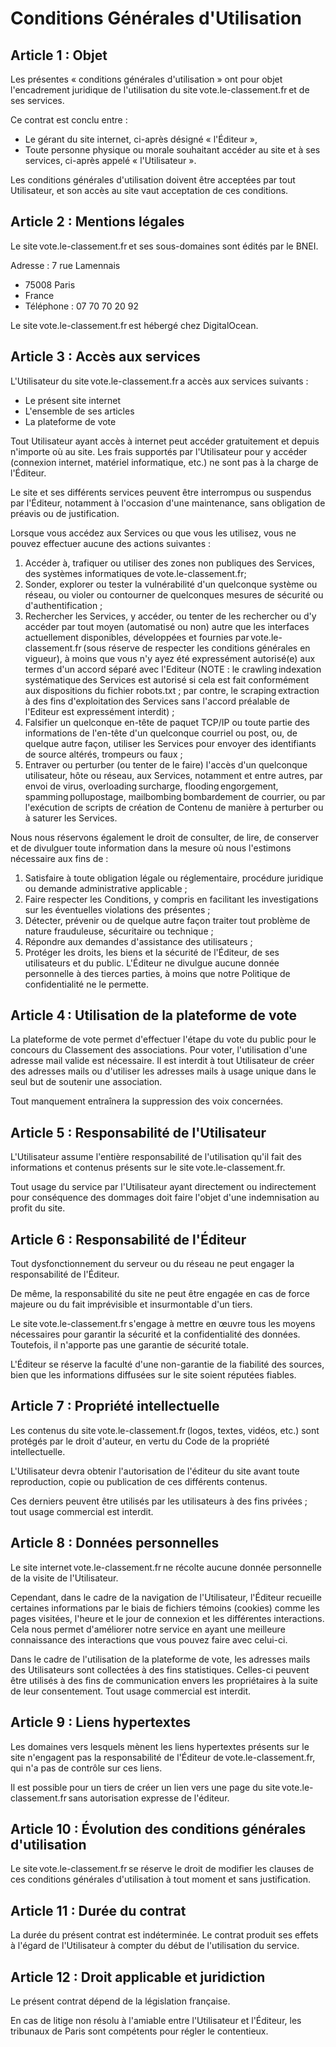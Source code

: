 # Conditions Générales d'Utilisation

## Article 1 : Objet 

Les présentes « conditions générales d'utilisation » ont pour objet l'encadrement juridique de l'utilisation du site vote.le-classement.fr et de ses services. 

Ce contrat est conclu entre : 

- Le gérant du site internet, ci-après désigné « l'Éditeur », 
- Toute personne physique ou morale souhaitant accéder au site et à ses services, ci-après appelé « l'Utilisateur ». 

Les conditions générales d'utilisation doivent être acceptées par tout Utilisateur, et son accès au site vaut acceptation de ces conditions. 

## Article 2 : Mentions légales 

Le site vote.le-classement.fr et ses sous-domaines sont édités par le BNEI. 

Adresse : 7 rue Lamennais 

- 75008 Paris 
- France 
- Téléphone : 07 70 70 20 92 

Le site vote.le-classement.fr est hébergé chez DigitalOcean.

## Article 3 : Accès aux services 

L'Utilisateur du site vote.le-classement.fr a accès aux services suivants : 

- Le présent site internet 
- L'ensemble de ses articles 
- La plateforme de vote 

Tout Utilisateur ayant accès à internet peut accéder gratuitement et depuis n'importe où au site. Les frais supportés par l'Utilisateur pour y accéder (connexion internet, matériel informatique, etc.) ne sont pas à la charge de l'Éditeur. 

Le site et ses différents services peuvent être interrompus ou suspendus par l'Éditeur, notamment à l'occasion d'une maintenance, sans obligation de préavis ou de justification. 

Lorsque vous accédez aux Services ou que vous les utilisez, vous ne pouvez effectuer aucune des actions suivantes : 

1. Accéder à, trafiquer ou utiliser des zones non publiques des Services, des systèmes informatiques de vote.le-classement.fr; 
2. Sonder, explorer ou tester la vulnérabilité d'un quelconque système ou réseau, ou violer ou contourner de quelconques mesures de sécurité ou d'authentification ; 
3. Rechercher les Services, y accéder, ou tenter de les rechercher ou d'y accéder par tout moyen (automatisé ou non) autre que les interfaces actuellement disponibles, développées et fournies par vote.le-classement.fr (sous réserve de respecter les conditions générales en vigueur), à moins que vous n'y ayez été expressément autorisé(e) aux termes d'un accord séparé avec l'Editeur (NOTE : le crawling indexation systématique des Services est autorisé si cela est fait conformément aux dispositions du fichier robots.txt ; par contre, le scraping extraction à des fins d'exploitation des Services sans l'accord préalable de l'Editeur est expressément interdit) ; 
4. Falsifier un quelconque en-tête de paquet TCP/IP ou toute partie des informations de l'en-tête d'un quelconque courriel ou post, ou, de quelque autre façon, utiliser les Services pour envoyer des identifiants de source altérés, trompeurs ou faux ; 
5. Entraver ou perturber (ou tenter de le faire) l'accès d'un quelconque utilisateur, hôte ou réseau, aux Services, notamment et entre autres, par envoi de virus, overloading surcharge, flooding engorgement, spamming pollupostage, mailbombing bombardement de courrier, ou par l'exécution de scripts de création de Contenu de manière à perturber ou à saturer les Services. 

Nous nous réservons également le droit de consulter, de lire, de conserver et de divulguer toute information dans la mesure où nous l'estimons nécessaire aux fins de : 

1. Satisfaire à toute obligation légale ou réglementaire, procédure juridique ou demande administrative applicable ; 
2. Faire respecter les Conditions, y compris en facilitant les investigations sur les éventuelles violations des présentes ; 
3. Détecter, prévenir ou de quelque autre façon traiter tout problème de nature frauduleuse, sécuritaire ou technique ; 
4. Répondre aux demandes d'assistance des utilisateurs ; 
5. Protéger les droits, les biens et la sécurité de l'Éditeur, de ses utilisateurs et du public. L'Éditeur ne divulgue aucune donnée personnelle à des tierces parties, à moins que notre Politique de confidentialité ne le permette. 

## Article 4 : Utilisation de la plateforme de vote 

La plateforme de vote permet d'effectuer l'étape du vote du public pour le concours du Classement des associations. Pour voter, l'utilisation d'une adresse mail valide est nécessaire. Il est interdit à tout Utilisateur de créer des adresses mails ou d'utiliser les adresses mails à usage unique dans le seul but de soutenir une association. 

Tout manquement entraînera la suppression des voix concernées.

## Article 5 : Responsabilité de l'Utilisateur 

L'Utilisateur assume l'entière responsabilité de l'utilisation qu'il fait des informations et contenus présents sur le site vote.le-classement.fr. 

Tout usage du service par l'Utilisateur ayant directement ou indirectement pour conséquence des dommages doit faire l'objet d'une indemnisation au profit du site. 

## Article 6 : Responsabilité de l'Éditeur 

Tout dysfonctionnement du serveur ou du réseau ne peut engager la responsabilité de l'Éditeur. 

De même, la responsabilité du site ne peut être engagée en cas de force majeure ou du fait imprévisible et insurmontable d'un tiers. 

Le site vote.le-classement.fr s'engage à mettre en œuvre tous les moyens nécessaires pour garantir la sécurité et la confidentialité des données. Toutefois, il n'apporte pas une garantie de sécurité totale. 

L'Éditeur se réserve la faculté d'une non-garantie de la fiabilité des sources, bien que les informations diffusées sur le site soient réputées fiables. 

## Article 7 : Propriété intellectuelle 

Les contenus du site vote.le-classement.fr (logos, textes, vidéos, etc.) sont protégés par le droit d'auteur, en vertu du Code de la propriété intellectuelle. 

L'Utilisateur devra obtenir l'autorisation de l'éditeur du site avant toute reproduction, copie ou publication de ces différents contenus. 

Ces derniers peuvent être utilisés par les utilisateurs à des fins privées ; tout usage commercial est interdit. 

## Article 8 : Données personnelles 

Le site internet vote.le-classement.fr ne récolte aucune donnée personnelle de la visite de l'Utilisateur. 

Cependant, dans le cadre de la navigation de l'Utilisateur, l'Éditeur recueille certaines informations par le biais de fichiers témoins (cookies) comme les pages visitées, l'heure et le jour de connexion et les différentes interactions. Cela nous permet d'améliorer notre service en ayant une meilleure connaissance des interactions que vous pouvez faire avec celui-ci. 

Dans le cadre de l'utilisation de la plateforme de vote, les adresses mails des Utilisateurs sont collectées à des fins statistiques. Celles-ci peuvent être utilisés à des fins de communication envers les propriétaires à la suite de leur consentement. Tout usage commercial est interdit. 

## Article 9 : Liens hypertextes 

Les domaines vers lesquels mènent les liens hypertextes présents sur le site n'engagent pas la responsabilité de l'Éditeur de vote.le-classement.fr, qui n'a pas de contrôle sur ces liens. 

Il est possible pour un tiers de créer un lien vers une page du site vote.le-classement.fr sans autorisation expresse de l'éditeur. 

## Article 10 : Évolution des conditions générales d'utilisation 

Le site vote.le-classement.fr se réserve le droit de modifier les clauses de ces conditions générales d'utilisation à tout moment et sans justification. 

## Article 11 : Durée du contrat 

La durée du présent contrat est indéterminée. Le contrat produit ses effets à l'égard de l'Utilisateur à compter du début de l'utilisation du service. 

## Article 12 : Droit applicable et juridiction 

Le présent contrat dépend de la législation française. 

En cas de litige non résolu à l'amiable entre l'Utilisateur et l'Éditeur, les tribunaux de Paris sont compétents pour régler le contentieux. 
